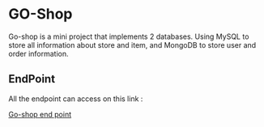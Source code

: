 # GO-Shop

Go-shop is a mini project that implements 2 databases. Using MySQL to store all information about store and item, and MongoDB to store user and order information.  

## EndPoint

All the endpoint can access on this link : 

[Go-shop end point](https://documenter.getpostman.com/view/5560372/TVRhaUMy#b271e827-ea92-4461-8d35-6468624fea48)

